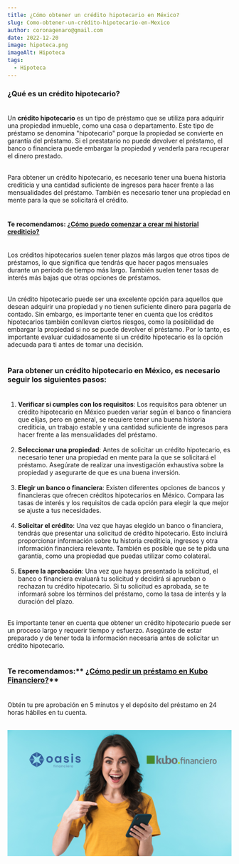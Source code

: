 ```yaml
---
title: ¿Cómo obtener un crédito hipotecario en México?
slug: Como-obtener-un-crédito-hipotecario-en-Mexico
author: coronagenaro@gmail.com
date: 2022-12-20
image: hipoteca.png
imageAlt: Hipoteca
tags:
  - Hipoteca
---
```

### **¿Qué es un crédito hipotecario?<br/><br/>**

Un **crédito hipotecario** es un tipo de préstamo que se utiliza para adquirir una propiedad inmueble, como una casa o departamento. Este tipo de préstamo se denomina "hipotecario" porque la propiedad se convierte en garantía del préstamo. Si el prestatario no puede devolver el préstamo, el banco o financiera puede embargar la propiedad y venderla para recuperar el dinero prestado.<br/><br/>

Para obtener un crédito hipotecario, es necesario tener una buena historia crediticia y una cantidad suficiente de ingresos para hacer frente a las mensualidades del préstamo. También es necesario tener una propiedad en mente para la que se solicitará el crédito.<br/><br/>

#### T﻿e recomendamos: **[¿Cómo puedo comenzar a crear mi historial crediticio?](https://www.oasisfinanciero.mx/blog/2022-12-08/como-puedo-comenzar-a-crear-mi-historial-crediticio/)**<br/><br/>

Los créditos hipotecarios suelen tener plazos más largos que otros tipos de préstamos, lo que significa que tendrás que hacer pagos mensuales durante un período de tiempo más largo. También suelen tener tasas de interés más bajas que otras opciones de préstamos.<br/><br/>

Un crédito hipotecario puede ser una excelente opción para aquellos que desean adquirir una propiedad y no tienen suficiente dinero para pagarla de contado. Sin embargo, es importante tener en cuenta que los créditos hipotecarios también conllevan ciertos riesgos, como la posibilidad de embargar la propiedad si no se puede devolver el préstamo. Por lo tanto, es importante evaluar cuidadosamente si un crédito hipotecario es la opción adecuada para ti antes de tomar una decisión.<br/><br/>

### **Para obtener un crédito hipotecario en México, es necesario seguir los siguientes pasos:<br/><br/>**

1. **Verificar si cumples con los requisitos**: Los requisitos para obtener un crédito hipotecario en México pueden variar según el banco o financiera que elijas, pero en general, se requiere tener una buena historia crediticia, un trabajo estable y una cantidad suficiente de ingresos para hacer frente a las mensualidades del préstamo.<br/><br/>
2. **Seleccionar una propiedad**: Antes de solicitar un crédito hipotecario, es necesario tener una propiedad en mente para la que se solicitará el préstamo. Asegúrate de realizar una investigación exhaustiva sobre la propiedad y asegurarte de que es una buena inversión.<br/><br/>
3. **Elegir un banco o financiera**: Existen diferentes opciones de bancos y financieras que ofrecen créditos hipotecarios en México. Compara las tasas de interés y los requisitos de cada opción para elegir la que mejor se ajuste a tus necesidades.<br/><br/>
4. **Solicitar el crédito**: Una vez que hayas elegido un banco o financiera, tendrás que presentar una solicitud de crédito hipotecario. Esto incluirá proporcionar información sobre tu historia crediticia, ingresos y otra información financiera relevante. También es posible que se te pida una garantía, como una propiedad que puedas utilizar como colateral.<br/><br/>
5. **Espere la aprobación**: Una vez que hayas presentado la solicitud, el banco o financiera evaluará tu solicitud y decidirá si aprueban o rechazan tu crédito hipotecario. Si tu solicitud es aprobada, se te informará sobre los términos del préstamo, como la tasa de interés y la duración del plazo.<br/><br/>

Es importante tener en cuenta que obtener un crédito hipotecario puede ser un proceso largo y requerir tiempo y esfuerzo. Asegúrate de estar preparado y de tener toda la información necesaria antes de solicitar un crédito hipotecario.<br/><br/>

### T﻿e recomendamos:** [¿Cómo pedir un préstamo en Kubo Financiero?](https://www.oasisfinanciero.mx/blog/2022-12-16/como-pedir-un-prestamo-en-kubo-financiero/)**<br/><br/>

O﻿btén tu pre aprobación en 5 minutos y el depósito del préstamo en 24 horas hábiles en tu cuenta.<br/><br/>

![](kubofinanciero.png)